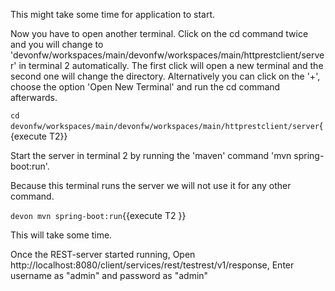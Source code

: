 This might take some time for application to start.



Now you have to open another terminal. Click on the cd command twice and you will change to &#39;devonfw/workspaces/main/devonfw/workspaces/main/httprestclient/server&#39; in terminal 2 automatically. The first click will open a new terminal and the second one will change the directory. Alternatively you can click on the &#39;+&#39;, choose the option &#39;Open New Terminal&#39; and run the cd command afterwards. 


`cd devonfw/workspaces/main/devonfw/workspaces/main/httprestclient/server`{{execute T2}}

Start the server in terminal 2 by running the 'maven' command 'mvn spring-boot:run'.

Because this terminal runs the server we will not use it for any other command.
 

`devon mvn spring-boot:run`{{execute T2 }}

This will take some time.

Once the REST-server started running,
Open http://localhost:8080/client/services/rest/testrest/v1/response, Enter username as &#34;admin&#34; and password as &#34;admin&#34;
